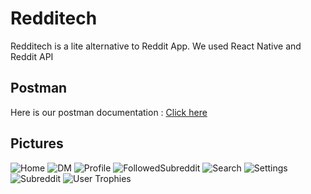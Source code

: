 # Redditech

Redditech is a lite alternative to Reddit App.
We used React Native and Reddit API


## Postman

Here is our postman documentation : [Click here](https://documenter.getpostman.com/view/14459509/UVeDrSap)

## Pictures

![Home](https://github.com/Mehdz/Redditech/blob/main/AppScreens/Home.png)
![DM](https://github.com/Mehdz/Redditech/blob/main/AppScreens/DM.png)
![Profile](https://github.com/Mehdz/Redditech/blob/main/AppScreens/Profile.png)
![FollowedSubreddit](https://github.com/Mehdz/Redditech/blob/main/AppScreens/Followed%20Subreddit.png)
![Search](https://github.com/Mehdz/Redditech/blob/main/AppScreens/Search.png)
![Settings](https://github.com/Mehdz/Redditech/blob/main/AppScreens/Settings.png)
![Subreddit](https://github.com/Mehdz/Redditech/blob/main/AppScreens/Subreddit.png)
![User Trophies](https://github.com/Mehdz/Redditech/blob/main/AppScreens/User%20Trophies.png)

